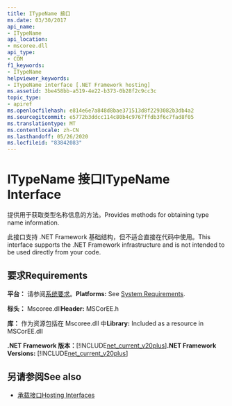 ```yaml
---
title: ITypeName 接口
ms.date: 03/30/2017
api_name:
- ITypeName
api_location:
- mscoree.dll
api_type:
- COM
f1_keywords:
- ITypeName
helpviewer_keywords:
- ITypeName interface [.NET Framework hosting]
ms.assetid: 3be458bb-a519-4e22-b373-0b28f2c9cc3c
topic_type:
- apiref
ms.openlocfilehash: e814e6e7a848d8bae371513d8f2293082b3db4a2
ms.sourcegitcommit: e5772b3ddcc114c80b4c9767ffdb3f6c7fad8f05
ms.translationtype: MT
ms.contentlocale: zh-CN
ms.lasthandoff: 05/26/2020
ms.locfileid: "83842083"
---
```

# <a name="itypename-interface"></a><span data-ttu-id="c4e6a-102">ITypeName 接口</span><span class="sxs-lookup"><span data-stu-id="c4e6a-102">ITypeName Interface</span></span>
<span data-ttu-id="c4e6a-103">提供用于获取类型名称信息的方法。</span><span class="sxs-lookup"><span data-stu-id="c4e6a-103">Provides methods for obtaining type name information.</span></span>  
  
 <span data-ttu-id="c4e6a-104">此接口支持 .NET Framework 基础结构，但不适合直接在代码中使用。</span><span class="sxs-lookup"><span data-stu-id="c4e6a-104">This interface supports the .NET Framework infrastructure and is not intended to be used directly from your code.</span></span>  
  
## <a name="requirements"></a><span data-ttu-id="c4e6a-105">要求</span><span class="sxs-lookup"><span data-stu-id="c4e6a-105">Requirements</span></span>  
 <span data-ttu-id="c4e6a-106">**平台：** 请参阅[系统要求](../../get-started/system-requirements.md)。</span><span class="sxs-lookup"><span data-stu-id="c4e6a-106">**Platforms:** See [System Requirements](../../get-started/system-requirements.md).</span></span>  
  
 <span data-ttu-id="c4e6a-107">**标头：** Mscoree.dll</span><span class="sxs-lookup"><span data-stu-id="c4e6a-107">**Header:** MSCorEE.h</span></span>  
  
 <span data-ttu-id="c4e6a-108">**库：** 作为资源包括在 Mscoree.dll 中</span><span class="sxs-lookup"><span data-stu-id="c4e6a-108">**Library:** Included as a resource in MSCorEE.dll</span></span>  
  
 <span data-ttu-id="c4e6a-109">**.NET Framework 版本：**[!INCLUDE[net_current_v20plus](../../../../includes/net-current-v20plus-md.md)]</span><span class="sxs-lookup"><span data-stu-id="c4e6a-109">**.NET Framework Versions:** [!INCLUDE[net_current_v20plus](../../../../includes/net-current-v20plus-md.md)]</span></span>  
  
## <a name="see-also"></a><span data-ttu-id="c4e6a-110">另请参阅</span><span class="sxs-lookup"><span data-stu-id="c4e6a-110">See also</span></span>

- [<span data-ttu-id="c4e6a-111">承载接口</span><span class="sxs-lookup"><span data-stu-id="c4e6a-111">Hosting Interfaces</span></span>](hosting-interfaces.md)
